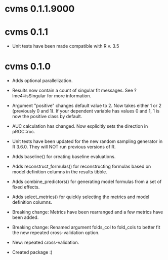 # cvms 0.1.1.9000

# cvms 0.1.1

* Unit tests have been made compatible with R v. 3.5

# cvms 0.1.0

* Adds optional parallelization.

* Results now contain a count of singular fit messages. See ?lme4::isSingular for more information.

* Argument "positive" changes default value to 2. Now takes either 1 or 2 (previously 0 and 1). If your dependent variable has
values 0 and 1, 1 is now the positive class by default.

* AUC calculation has changed. Now explicitly sets the direction in pROC::roc.

* Unit tests have been updated for the new random sampling generator in R 3.6.0. They will NOT run previous versions of R. 

* Adds baseline() for creating baseline evaluations.

* Adds reconstruct_formulas() for reconstructing formulas based on model definition columns in the results tibble.

* Adds combine_predictors() for generating model formulas from a set of fixed effects.

* Adds select_metrics() for quickly selecting the metrics and model definition columns.

* Breaking change: Metrics have been rearranged and a few metrics have been added.  

* Breaking change: Renamed argument folds_col to fold_cols to better fit the new repeated cross-validation option.  

* New: repeated cross-validation.  

* Created package :)  

